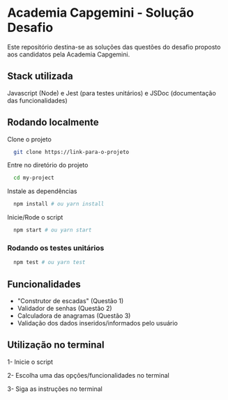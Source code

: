 
# Academia Capgemini - Solução Desafio

Este repositório destina-se as soluções das questões do desafio proposto aos candidatos pela Academia Capgemini.

## Stack utilizada


Javascript (Node) e Jest (para testes unitários) e JSDoc (documentação das funcionalidades)


## Rodando localmente

Clone o projeto

```bash
  git clone https://link-para-o-projeto
```

Entre no diretório do projeto

```bash
  cd my-project
```

Instale as dependências

```bash
  npm install # ou yarn install
```

Inicie/Rode o script

```bash
  npm start # ou yarn start
```


### Rodando os testes unitários

```bash
  npm test # ou yarn test
```


## Funcionalidades

- "Construtor de escadas" (Questão 1)
- Validador de senhas (Questão 2)
- Calculadora de anagramas (Questão 3)
- Validação dos dados inseridos/informados pelo usuário

## Utilização no terminal
 1- Inicie o script

 2- Escolha uma das opções/funcionalidades no terminal

 3- Siga as instruções no terminal